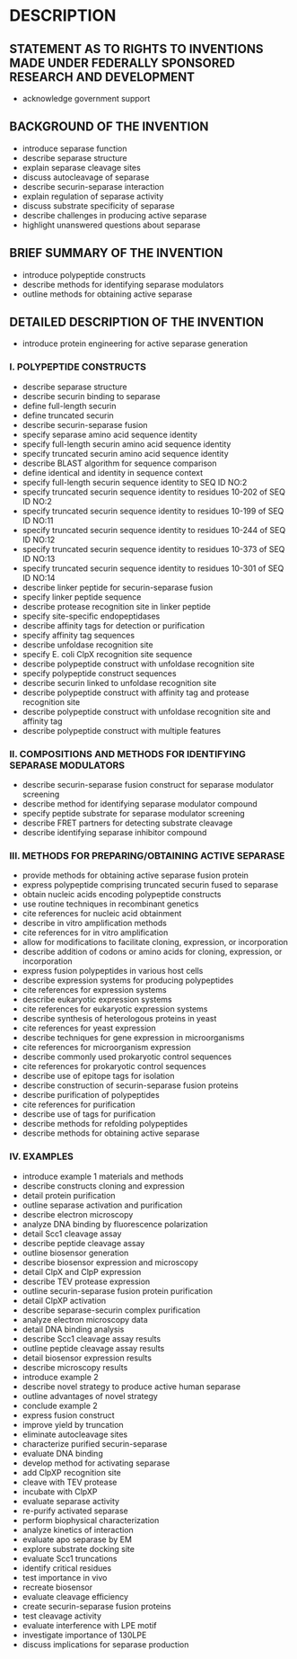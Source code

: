 # DESCRIPTION

## STATEMENT AS TO RIGHTS TO INVENTIONS MADE UNDER FEDERALLY SPONSORED RESEARCH AND DEVELOPMENT

- acknowledge government support

## BACKGROUND OF THE INVENTION

- introduce separase function
- describe separase structure
- explain separase cleavage sites
- discuss autocleavage of separase
- describe securin-separase interaction
- explain regulation of separase activity
- discuss substrate specificity of separase
- describe challenges in producing active separase
- highlight unanswered questions about separase

## BRIEF SUMMARY OF THE INVENTION

- introduce polypeptide constructs
- describe methods for identifying separase modulators
- outline methods for obtaining active separase

## DETAILED DESCRIPTION OF THE INVENTION

- introduce protein engineering for active separase generation

### I. POLYPEPTIDE CONSTRUCTS

- describe separase structure
- describe securin binding to separase
- define full-length securin
- define truncated securin
- describe securin-separase fusion
- specify separase amino acid sequence identity
- specify full-length securin amino acid sequence identity
- specify truncated securin amino acid sequence identity
- describe BLAST algorithm for sequence comparison
- define identical and identity in sequence context
- specify full-length securin sequence identity to SEQ ID NO:2
- specify truncated securin sequence identity to residues 10-202 of SEQ ID NO:2
- specify truncated securin sequence identity to residues 10-199 of SEQ ID NO:11
- specify truncated securin sequence identity to residues 10-244 of SEQ ID NO:12
- specify truncated securin sequence identity to residues 10-373 of SEQ ID NO:13
- specify truncated securin sequence identity to residues 10-301 of SEQ ID NO:14
- describe linker peptide for securin-separase fusion
- specify linker peptide sequence
- describe protease recognition site in linker peptide
- specify site-specific endopeptidases
- describe affinity tags for detection or purification
- specify affinity tag sequences
- describe unfoldase recognition site
- specify E. coli ClpX recognition site sequence
- describe polypeptide construct with unfoldase recognition site
- specify polypeptide construct sequences
- describe securin linked to unfoldase recognition site
- describe polypeptide construct with affinity tag and protease recognition site
- describe polypeptide construct with unfoldase recognition site and affinity tag
- describe polypeptide construct with multiple features

### II. COMPOSITIONS AND METHODS FOR IDENTIFYING SEPARASE MODULATORS

- describe securin-separase fusion construct for separase modulator screening
- describe method for identifying separase modulator compound
- specify peptide substrate for separase modulator screening
- describe FRET partners for detecting substrate cleavage
- describe identifying separase inhibitor compound

### III. METHODS FOR PREPARING/OBTAINING ACTIVE SEPARASE

- provide methods for obtaining active separase fusion protein
- express polypeptide comprising truncated securin fused to separase
- obtain nucleic acids encoding polypeptide constructs
- use routine techniques in recombinant genetics
- cite references for nucleic acid obtainment
- describe in vitro amplification methods
- cite references for in vitro amplification
- allow for modifications to facilitate cloning, expression, or incorporation
- describe addition of codons or amino acids for cloning, expression, or incorporation
- express fusion polypeptides in various host cells
- describe expression systems for producing polypeptides
- cite references for expression systems
- describe eukaryotic expression systems
- cite references for eukaryotic expression systems
- describe synthesis of heterologous proteins in yeast
- cite references for yeast expression
- describe techniques for gene expression in microorganisms
- cite references for microorganism expression
- describe commonly used prokaryotic control sequences
- cite references for prokaryotic control sequences
- describe use of epitope tags for isolation
- describe construction of securin-separase fusion proteins
- describe purification of polypeptides
- cite references for purification
- describe use of tags for purification
- describe methods for refolding polypeptides
- describe methods for obtaining active separase

### IV. EXAMPLES

- introduce example 1 materials and methods
- describe constructs cloning and expression
- detail protein purification
- outline separase activation and purification
- describe electron microscopy
- analyze DNA binding by fluorescence polarization
- detail Scc1 cleavage assay
- describe peptide cleavage assay
- outline biosensor generation
- describe biosensor expression and microscopy
- detail ClpX and ClpP expression
- describe TEV protease expression
- outline securin-separase fusion protein purification
- detail ClpXP activation
- describe separase-securin complex purification
- analyze electron microscopy data
- detail DNA binding analysis
- describe Scc1 cleavage assay results
- outline peptide cleavage assay results
- detail biosensor expression results
- describe microscopy results
- introduce example 2
- describe novel strategy to produce active human separase
- outline advantages of novel strategy
- conclude example 2
- express fusion construct
- improve yield by truncation
- eliminate autocleavage sites
- characterize purified securin-separase
- evaluate DNA binding
- develop method for activating separase
- add ClpXP recognition site
- cleave with TEV protease
- incubate with ClpXP
- evaluate separase activity
- re-purify activated separase
- perform biophysical characterization
- analyze kinetics of interaction
- evaluate apo separase by EM
- explore substrate docking site
- evaluate Scc1 truncations
- identify critical residues
- test importance in vivo
- recreate biosensor
- evaluate cleavage efficiency
- create securin-separase fusion proteins
- test cleavage activity
- evaluate interference with LPE motif
- investigate importance of 130LPE
- discuss implications for separase production

